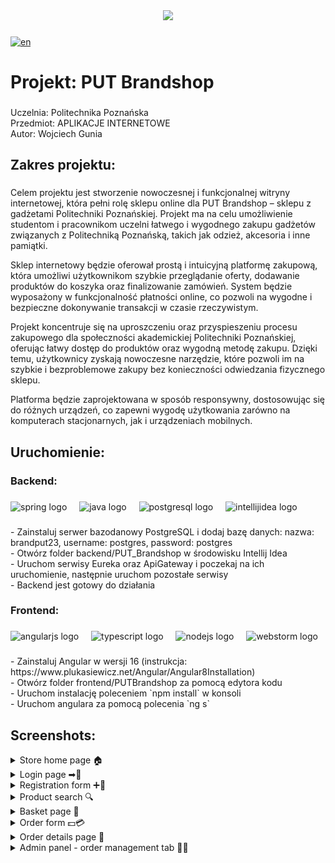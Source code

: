 
<div align="center">
  <img height="400" src="https://github.com/wojciechgunia/PUT_Brandshop_PO/blob/main/Projekt.PNG"  />
</div>

###

[![en](https://img.shields.io/badge/lang-en-red.svg)](https://github.com/wojciechgunia/PUT_Brandshop/blob/main/README-en.md)

###

<h1 align="left">Projekt: PUT Brandshop</h1>

###

<p align="left">Uczelnia: Politechnika Poznańska<br>Przedmiot: APLIKACJE INTERNETOWE<br>Autor: Wojciech Gunia</p>

###

<h2 align="left">Zakres projektu:</h2>

###

<p align="left">Celem projektu jest stworzenie nowoczesnej i funkcjonalnej witryny internetowej, która pełni rolę sklepu online dla PUT Brandshop – sklepu z gadżetami Politechniki Poznańskiej. Projekt ma na celu umożliwienie studentom i pracownikom uczelni łatwego i wygodnego zakupu gadżetów związanych z Politechniką Poznańską, takich jak odzież, akcesoria i inne pamiątki.</p>

<p align="left">Sklep internetowy będzie oferował prostą i intuicyjną platformę zakupową, która umożliwi użytkownikom szybkie przeglądanie oferty, dodawanie produktów do koszyka oraz finalizowanie zamówień. System będzie wyposażony w funkcjonalność płatności online, co pozwoli na wygodne i bezpieczne dokonywanie transakcji w czasie rzeczywistym.</p>

<p align="left">Projekt koncentruje się na uproszczeniu oraz przyspieszeniu procesu zakupowego dla społeczności akademickiej Politechniki Poznańskiej, oferując łatwy dostęp do produktów oraz wygodną metodę zakupu. Dzięki temu, użytkownicy zyskają nowoczesne narzędzie, które pozwoli im na szybkie i bezproblemowe zakupy bez konieczności odwiedzania fizycznego sklepu.</p>

<p align="left">Platforma będzie zaprojektowana w sposób responsywny, dostosowując się do różnych urządzeń, co zapewni wygodę użytkowania zarówno na komputerach stacjonarnych, jak i urządzeniach mobilnych.</p>

###

<h2 align="left">Uruchomienie:</h2>

###

<h3 align="left">Backend:</h3>

###

<div align="left">
  <img src="https://cdn.jsdelivr.net/gh/devicons/devicon/icons/spring/spring-original.svg" height="40" alt="spring logo"  />
  <img width="12" />
  <img src="https://cdn.jsdelivr.net/gh/devicons/devicon/icons/java/java-original.svg" height="40" alt="java logo"  />
  <img width="12" />
  <img src="https://cdn.jsdelivr.net/gh/devicons/devicon/icons/postgresql/postgresql-original.svg" height="40" alt="postgresql logo"  />
  <img width="12" />
  <img src="https://skillicons.dev/icons?i=idea" height="40" alt="intellijidea logo"  />
</div>

###

<p align="left">- Zainstaluj serwer bazodanowy PostgreSQL i dodaj bazę danych: nazwa: brandput23, username: postgres, password: postgres<br>- Otwórz folder backend/PUT_Brandshop w środowisku Intellij Idea<br>- Uruchom serwisy Eureka oraz ApiGateway i poczekaj na ich uruchomienie, następnie uruchom pozostałe serwisy<br>- Backend jest gotowy do działania</p>

###

<p align="left"></p>

###

<h3 align="left">Frontend:</h3>

###

<div align="left">
  <img src="https://cdn.jsdelivr.net/gh/devicons/devicon/icons/angularjs/angularjs-original.svg" height="40" alt="angularjs logo"  />
  <img width="12" />
  <img src="https://cdn.jsdelivr.net/gh/devicons/devicon/icons/typescript/typescript-original.svg" height="40" alt="typescript logo"  />
  <img width="12" />
  <img src="https://cdn.simpleicons.org/nodedotjs/339933" height="40" alt="nodejs logo"  />
  <img width="12" />
  <img src="https://skillicons.dev/icons?i=webstorm" height="40" alt="webstorm logo"  />
</div>

###

<p align="left">- Zainstaluj Angular w wersji 16 (instrukcja: https://www.plukasiewicz.net/Angular/Angular8Installation)<br>- Otwórz folder frontend/PUTBrandshop za pomocą edytora kodu<br>- Uruchom instalację poleceniem `npm install` w konsoli<br>- Uruchom angulara za pomocą polecenia `ng s`</p>

###

<h2 align="left">Screenshots:</h2>

<details>
  <summary>Store home page 🏠</summary>
  <img src="screenshots/PUT Brandshop Screen (1).png" alt="Strona główna sklepu"/>
</details>

<details>
  <summary>Login page ➡🚪</summary>
  <img src="screenshots/PUT Brandshop Screen (2).png" alt="Strona logowania"/>
</details>

<details>
  <summary>Registration form ➕👤</summary>
  <img src="screenshots/PUT Brandshop Screen (3).png" alt="Formularz rejestracji"/>
</details>

<details>
  <summary>Product search 🔍</summary>
  <img src="screenshots/PUT Brandshop Screen (4).png" alt="Wyszukiwarka produktów"/>
</details>

<details>
  <summary>Basket page 🛒</summary>
  <img src="screenshots/PUT Brandshop Screen (5).png" alt="Strona koszyka"/>
</details>

<details>
  <summary>Order form 💵💳</summary>
  <img src="screenshots/PUT Brandshop Screen (6).png" alt="Formularz składania zamówienia"/>
</details>

<details>
  <summary>Order details page 🧾</summary>
  <img src="screenshots/PUT Brandshop Screen (7).png" alt="Strona ze szczegółami zamówienia"/>
</details>

<details>
  <summary>Admin panel - order management tab 🚛🚚</summary>
  <img src="screenshots/PUT Brandshop Screen (8).png" alt="Panel administracyjny - zakładka zarządzania zamówieniami"/>
</details>

